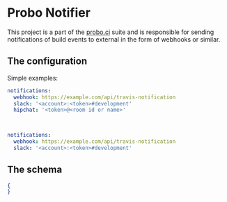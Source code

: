 # Probo Notifier

This project is a part of the [probo.ci](http://probo.ci) suite and is responsible
for sending notifications of build events to external in the form of webhooks or
similar.

## The configuration

Simple examples:

``` yaml
notifications:
  webhook: https://example.com/api/travis-notification
  slack: '<account>:<token>#development'
  hipchat: '<token>@<room id or name>'
  
```

``` yaml

notifications:
  webhook: https://example.com/api/travis-notification
  slack: '<account>:<token>#development'
```

## The schema

```` json
{
}
````
